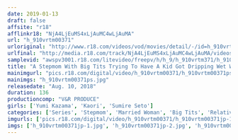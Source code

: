 ```yaml
---
date: 2019-01-13
draft: false
affsite: "r18"
afflinkr18: "NjA4LjEuMS4xLjAuMC4wLjAuMA"
url: "h_910vrtm00371"
urloriginal: "http://www.r18.com/videos/vod/movies/detail/-/id=h_910vrtm00371"
urlfinal: "http://media.r18.com/track/NjA4LjEuMS4xLjAuMC4wLjAuMA/videos/vod/movies/detail/-/id=h_910vrtm00371"
samplevid: "awspv3001.r18.com/litevideo/freepv/h/h_9/h_910vrtm371/h_910vrtm371_dmb_w.mp4"
title: "A Stepmom With Big Tits Trying To Have A Kid Got Dripping Wet When She Saw Her Son's Rock Hard Cock! It Was So Massively Manly She Lost Control And Started To Cowgirl Him Behind Her Husband's Back In A Reverse Night Visit! She Came With Pleasure While Jiggling Her Maternally Big Tits! She'll Creampie Him Over And Over Again Until She Gets Pregnant! 4"
mainimgurl: "pics.r18.com/digital/video/h_910vrtm00371/h_910vrtm00371ps.jpg"
mainimgs: "h_910vrtm00371ps.jpg"
releasedate: "Aug. 10, 2018"
duration: 136
productioncomp: "V&R PRODUCE"
girls: ['Yumi Kazama', 'Kaori', 'Sumire Seto']
categories: ['Series', 'Stepmom', 'Married Woman', 'Big Tits', 'Relatives', 'Variety', 'Cowgirl', 'Cheating Wife', 'Creampie', 'Titty Fuck']
imgurls: ['pics.r18.com/digital/video/h_910vrtm00371/h_910vrtm00371jp-1.jpg', 'pics.r18.com/digital/video/h_910vrtm00371/h_910vrtm00371jp-2.jpg', 'pics.r18.com/digital/video/h_910vrtm00371/h_910vrtm00371jp-3.jpg', 'pics.r18.com/digital/video/h_910vrtm00371/h_910vrtm00371jp-4.jpg', 'pics.r18.com/digital/video/h_910vrtm00371/h_910vrtm00371jp-5.jpg', 'pics.r18.com/digital/video/h_910vrtm00371/h_910vrtm00371jp-6.jpg', 'pics.r18.com/digital/video/h_910vrtm00371/h_910vrtm00371jp-7.jpg', 'pics.r18.com/digital/video/h_910vrtm00371/h_910vrtm00371jp-8.jpg', 'pics.r18.com/digital/video/h_910vrtm00371/h_910vrtm00371jp-9.jpg', 'pics.r18.com/digital/video/h_910vrtm00371/h_910vrtm00371jp-10.jpg', 'pics.r18.com/digital/video/h_910vrtm00371/h_910vrtm00371jp-11.jpg', 'pics.r18.com/digital/video/h_910vrtm00371/h_910vrtm00371jp-12.jpg', 'pics.r18.com/digital/video/h_910vrtm00371/h_910vrtm00371jp-13.jpg', 'pics.r18.com/digital/video/h_910vrtm00371/h_910vrtm00371jp-14.jpg', 'pics.r18.com/digital/video/h_910vrtm00371/h_910vrtm00371jp-15.jpg', 'pics.r18.com/digital/video/h_910vrtm00371/h_910vrtm00371jp-16.jpg', 'pics.r18.com/digital/video/h_910vrtm00371/h_910vrtm00371jp-17.jpg', 'pics.r18.com/digital/video/h_910vrtm00371/h_910vrtm00371jp-18.jpg', 'pics.r18.com/digital/video/h_910vrtm00371/h_910vrtm00371jp-19.jpg', 'pics.r18.com/digital/video/h_910vrtm00371/h_910vrtm00371jp-20.jpg']
imgs: ['h_910vrtm00371jp-1.jpg', 'h_910vrtm00371jp-2.jpg', 'h_910vrtm00371jp-3.jpg', 'h_910vrtm00371jp-4.jpg', 'h_910vrtm00371jp-5.jpg', 'h_910vrtm00371jp-6.jpg', 'h_910vrtm00371jp-7.jpg', 'h_910vrtm00371jp-8.jpg', 'h_910vrtm00371jp-9.jpg', 'h_910vrtm00371jp-10.jpg', 'h_910vrtm00371jp-11.jpg', 'h_910vrtm00371jp-12.jpg', 'h_910vrtm00371jp-13.jpg', 'h_910vrtm00371jp-14.jpg', 'h_910vrtm00371jp-15.jpg', 'h_910vrtm00371jp-16.jpg', 'h_910vrtm00371jp-17.jpg', 'h_910vrtm00371jp-18.jpg', 'h_910vrtm00371jp-19.jpg', 'h_910vrtm00371jp-20.jpg']
---
```

